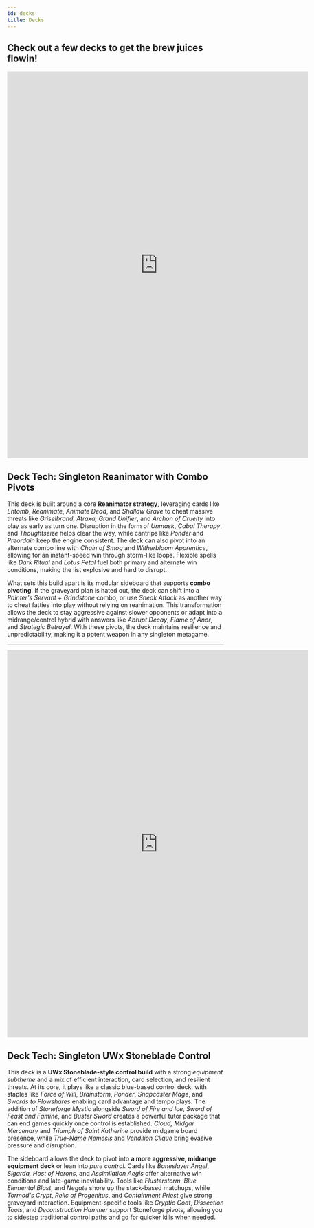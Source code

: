 ```yaml
---
id: decks
title: Decks
---
```


## Check out a few decks to get the brew juices flowin!

<iframe src="https://moxfield.com/embed/VNl7hC7ud0K8veuVhJRqKA" frameBorder="0" width="700px" height="900px""></iframe>

## Deck Tech: Singleton Reanimator with Combo Pivots

This deck is built around a core **Reanimator strategy**, leveraging cards like _Entomb_, _Reanimate_, _Animate Dead_, and _Shallow Grave_ to cheat massive threats like _Griselbrand_, _Atraxa, Grand Unifier_, and _Archon of Cruelty_ into play as early as turn one. Disruption in the form of _Unmask_, _Cabal Therapy_, and _Thoughtseize_ helps clear the way, while cantrips like _Ponder_ and _Preordain_ keep the engine consistent. The deck can also pivot into an alternate combo line with _Chain of Smog_ and _Witherbloom Apprentice_, allowing for an instant-speed win through storm-like loops. Flexible spells like _Dark Ritual_ and _Lotus Petal_ fuel both primary and alternate win conditions, making the list explosive and hard to disrupt.

What sets this build apart is its modular sideboard that supports **combo pivoting**. If the graveyard plan is hated out, the deck can shift into a _Painter's Servant + Grindstone_ combo, or use _Sneak Attack_ as another way to cheat fatties into play without relying on reanimation. This transformation allows the deck to stay aggressive against slower opponents or adapt into a midrange/control hybrid with answers like _Abrupt Decay_, _Flame of Anor_, and _Strategic Betrayal_. With these pivots, the deck maintains resilience and unpredictability, making it a potent weapon in any singleton metagame.

---

<iframe src="https://moxfield.com/embed/WuQ13-WV3EGDAyUOONsHiw" frameBorder="0" width="700px" height="900px""></iframe>

## Deck Tech: Singleton UWx Stoneblade Control

This deck is a **UWx Stoneblade-style control build** with a strong _equipment subtheme_ and a mix of efficient interaction, card selection, and resilient threats. At its core, it plays like a classic blue-based control deck, with staples like _Force of Will_, _Brainstorm_, _Ponder_, _Snapcaster Mage_, and _Swords to Plowshares_ enabling card advantage and tempo plays. The addition of _Stoneforge Mystic_ alongside _Sword of Fire and Ice_, _Sword of Feast and Famine_, and _Buster Sword_ creates a powerful tutor package that can end games quickly once control is established. _Cloud, Midgar Mercenary_ and _Triumph of Saint Katherine_ provide midgame board presence, while _True-Name Nemesis_ and _Vendilion Clique_ bring evasive pressure and disruption.

The sideboard allows the deck to pivot into **a more aggressive, midrange equipment deck** or lean into _pure control_. Cards like _Baneslayer Angel_, _Sigarda, Host of Herons_, and _Assimilation Aegis_ offer alternative win conditions and late-game inevitability. Tools like _Flusterstorm_, _Blue Elemental Blast_, and _Negate_ shore up the stack-based matchups, while _Tormod's Crypt_, _Relic of Progenitus_, and _Containment Priest_ give strong graveyard interaction. Equipment-specific tools like _Cryptic Coat_, _Dissection Tools_, and _Deconstruction Hammer_ support Stoneforge pivots, allowing you to sidestep traditional control paths and go for quicker kills when needed.

